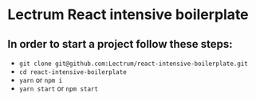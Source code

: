 # Lectrum React intensive boilerplate

## In order to start a project follow these steps:

+ `git clone git@github.com:Lectrum/react-intensive-boilerplate.git`
+ `cd react-intensive-boilerplate`
+ `yarn` or `npm i`
+ `yarn start` or `npm start`

